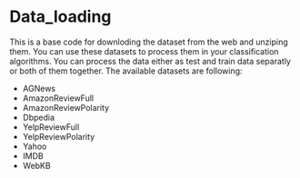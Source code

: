 # Data_loading

This is a base code for downloding the dataset from the web and unziping them. You can use these datasets to process them in your classification algorithms. You can process the data either as test and train data separatly or both of them together. The available datasets are following:

- AGNews
- AmazonReviewFull
- AmazonReviewPolarity
- Dbpedia
- YelpReviewFull
- YelpReviewPolarity
- Yahoo
- IMDB
- WebKB


